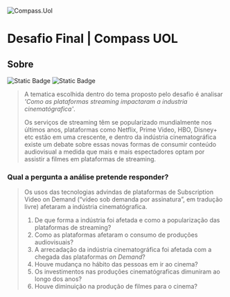 ![Compass.Uol](https://blog-qa.compass.uol/wp-content/uploads/2021/09/avatar_user_1_1632859146-96x96.png)

# Desafio Final | Compass UOL

## Sobre

![Static Badge](https://img.shields.io/badge/Tema-Filmes_e_S%C3%A9ries-e0913e)
![Static Badge](https://img.shields.io/badge/Categoria-Drama_e_Romance-ffd966)

>
> A tematica escolhida dentro do tema proposto pelo desafio é analisar *'Como as plataformas streaming impactaram a industria cinematógrafica'*. 
>
> Os serviços de streaming têm se popularizado mundialmente nos últimos anos, plataformas como Netflix, Prime Video, HBO, Disney+ etc estão em uma crescente, e dentro da
> indústria cinematográfica existe um debate sobre essas novas formas de consumir conteúdo audiovisual a medida que mais e mais espectadores optam por assistir a filmes em
> plataformas de streaming.
>

### Qual a pergunta a análise pretende responder?
>
> Os usos das tecnologias advindas de plataformas de Subscription Video on Demand (“vídeo sob demanda por assinatura”, em tradução livre) afetaram a indústria
> cinematógrafica.
>
> 1. De que forma a indústria foi afetada e como a popularização das plataformas de streaming?
> 2. Como as plataformas afetaram o consumo de produções audiovisuais?
> 3. A arrecadação da indústria cinematográfica foi afetada com a chegada das plataformas *on Demand*?
> 4. Houve mudança no hábito das pessoas em ir ao cinema?
> 5. Os investimentos nas produções cinematógraficas dimuniram ao longo dos anos?
> 6. Houve diminuição na produção de filmes para o cinema?
>

